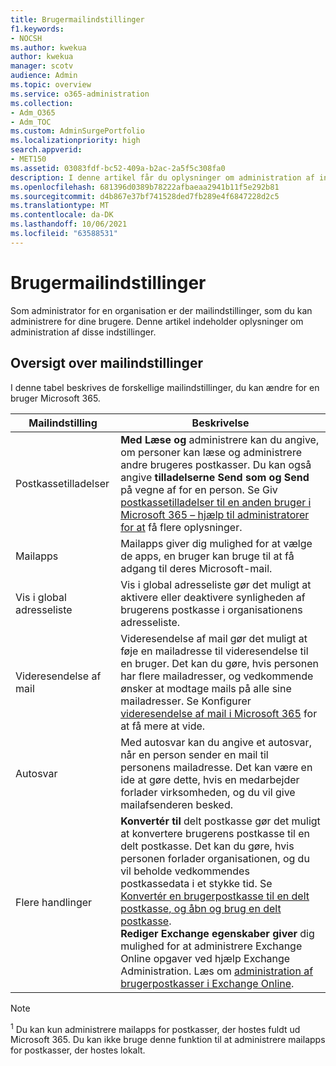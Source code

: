 ```yaml
---
title: Brugermailindstillinger
f1.keywords:
- NOCSH
ms.author: kwekua
author: kwekua
manager: scotv
audience: Admin
ms.topic: overview
ms.service: o365-administration
ms.collection:
- Adm_O365
- Adm_TOC
ms.custom: AdminSurgePortfolio
ms.localizationpriority: high
search.appverid:
- MET150
ms.assetid: 03083fdf-bc52-409a-b2ac-2a5f5c308fa0
description: I denne artikel får du oplysninger om administration af indstillinger for dine brugere.
ms.openlocfilehash: 681396d0389b78222afbaeaa2941b11f5e292b81
ms.sourcegitcommit: d4b867e37bf741528ded7fb289e4f6847228d2c5
ms.translationtype: MT
ms.contentlocale: da-DK
ms.lasthandoff: 10/06/2021
ms.locfileid: "63588531"
---
```

# <a name="user-email-settings"></a>Brugermailindstillinger

Som administrator for en organisation er der mailindstillinger, som du kan administrere for dine brugere. Denne artikel indeholder oplysninger om administration af disse indstillinger.

## <a name="summary-of-email-settings"></a>Oversigt over mailindstillinger

I denne tabel beskrives de forskellige mailindstillinger, du kan ændre for en bruger Microsoft 365.


|Mailindstilling|Beskrivelse  |
|---------|---------|
|Postkassetilladelser| **Med Læse og** administrere kan du angive, om personer kan læse og administrere andre brugeres postkasser. Du kan også angive **tilladelserne Send som** **og Send** på vegne af for en person. Se Giv [postkassetilladelser til en anden bruger i Microsoft 365 – hjælp til administratorer for at](../add-users/give-mailbox-permissions-to-another-user.md) få flere oplysninger. |
|Mailapps| Mailapps giver dig mulighed for at vælge de apps, en bruger kan bruge til at få adgang til deres Microsoft-mail. |
|Vis i global adresseliste| Vis i global adresseliste gør det muligt at aktivere eller deaktivere synligheden af brugerens postkasse i organisationens adresseliste. |
|Videresendelse af mail|Videresendelse af mail gør det muligt at føje en mailadresse til videresendelse til en bruger. Det kan du gøre, hvis personen har flere mailadresser, og vedkommende ønsker at modtage mails på alle sine mailadresser. Se Konfigurer [videresendelse af mail i Microsoft 365](configure-email-forwarding.md) for at få mere at vide.|
|Autosvar|Med autosvar kan du angive et autosvar, når en person sender en mail til personens mailadresse. Det kan være en ide at gøre dette, hvis en medarbejder forlader virksomheden, og du vil give mailafsenderen besked.|
|Flere handlinger| **Konvertér til** delt postkasse gør det muligt at konvertere brugerens postkasse til en delt postkasse. Det kan du gøre, hvis personen forlader organisationen, og du vil beholde vedkommendes postkassedata i et stykke tid. Se [Konvertér en brugerpostkasse til en delt postkasse](convert-user-mailbox-to-shared-mailbox.md)[, og åbn og brug en delt postkasse](https://support.microsoft.com/office/d94a8e9e-21f1-4240-808b-de9c9c088afd).</br>**Rediger Exchange egenskaber giver** dig mulighed for at administrere Exchange Online opgaver ved hjælp Exchange Administration. Læs om [administration af brugerpostkasser i Exchange Online](/exchange/recipients-in-exchange-online/manage-user-mailboxes/manage-user-mailboxes).|

> [!NOTE]
>
> <sup>1</sup> Du kan kun administrere mailapps for postkasser, der hostes fuldt ud Microsoft 365. Du kan ikke bruge denne funktion til at administrere mailapps for postkasser, der hostes lokalt.